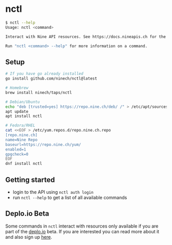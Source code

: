 # nctl

```bash
$ nctl --help
Usage: nctl <command>

Interact with Nine API resources. See https://docs.nineapis.ch for the full API docs.

Run "nctl <command> --help" for more information on a command.
```

## Setup

```bash
# If you have go already installed
go install github.com/ninech/nctl@latest

# Homebrew
brew install ninech/taps/nctl

# Debian/Ubuntu
echo "deb [trusted=yes] https://repo.nine.ch/deb/ /" > /etc/apt/sources.list.d/repo.nine.ch.list
apt update
apt install nctl

# Fedora/RHEL
cat <<EOF > /etc/yum.repos.d/repo.nine.ch.repo
[repo.nine.ch]
name=Nine Repo
baseurl=https://repo.nine.ch/yum/
enabled=1
gpgcheck=0
EOF
dnf install nctl
```

## Getting started

* login to the API using `nctl auth login`
* run `nctl --help` to get a list of all available commands

## Deplo.io Beta

Some commands in `nctl` interact with resources only available if you are part
of the [deplo.io](https://deplo.io) beta. If you are interested you can read
more about it and also sign up [here](https://deplo.io).
